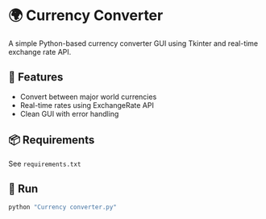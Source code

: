 # 🌍 Currency Converter

A simple Python-based currency converter GUI using Tkinter and real-time exchange rate API.

## 🔧 Features
- Convert between major world currencies
- Real-time rates using ExchangeRate API
- Clean GUI with error handling

## 📦 Requirements
See `requirements.txt`

## 🚀 Run
```bash
python "Currency converter.py"